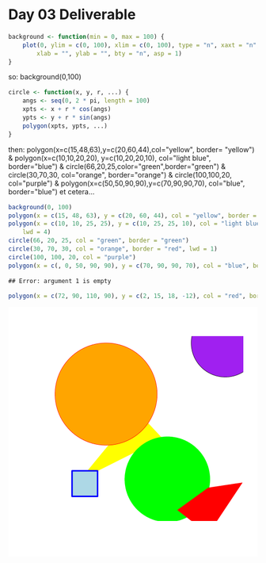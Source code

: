 Day 03 Deliverable
===============================================


```r
background <- function(min = 0, max = 100) {
    plot(0, ylim = c(0, 100), xlim = c(0, 100), type = "n", xaxt = "n", yaxt = "n", 
        xlab = "", ylab = "", bty = "n", asp = 1)
}
```

 so: background(0,100)
 

```r
circle <- function(x, y, r, ...) {
    angs <- seq(0, 2 * pi, length = 100)
    xpts <- x + r * cos(angs)
    ypts <- y + r * sin(angs)
    polygon(xpts, ypts, ...)
}
```


then: 
      polygon(x=c(15,48,63),y=c(20,60,44),col="yellow", border= "yellow")
              &
      polygon(x=c(10,10,20,20), y=c(10,20,20,10), col="light blue", border="blue")
              &
      circle(66,20,25,color="green",border="green")
              &
      circle(30,70,30, col="orange", border="orange")
              &
      circle(100,100,20, col="purple")
              &
      polygon(x=c(50,50,90,90),y=c(70,90,90,70), col="blue", border="blue")
              et cetera...
      
      

```r
background(0, 100)
polygon(x = c(15, 48, 63), y = c(20, 60, 44), col = "yellow", border = "yellow")
polygon(x = c(10, 10, 25, 25), y = c(10, 25, 25, 10), col = "light blue", border = "blue", 
    lwd = 4)
circle(66, 20, 25, col = "green", border = "green")
circle(30, 70, 30, col = "orange", border = "red", lwd = 1)
circle(100, 100, 20, col = "purple")
polygon(x = c(, 0, 50, 90, 90), y = c(70, 90, 90, 70), col = "blue", border = "blue")
```

```
## Error: argument 1 is empty
```

```r
polygon(x = c(72, 90, 110, 90), y = c(2, 15, 18, -12), col = "red", border = "red")
```

![plot of chunk unnamed-chunk-3](figure/unnamed-chunk-3.png) 

